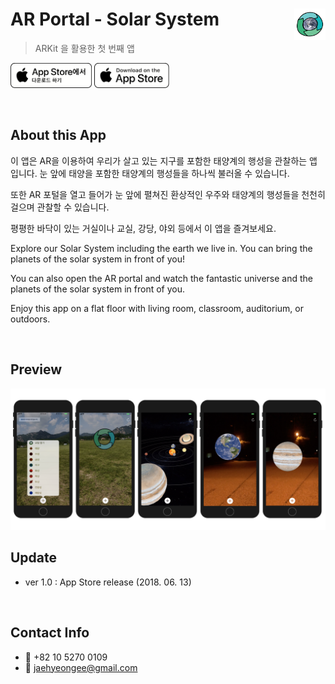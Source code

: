 # AR Portal - Solar System <img src = "images/Icon.png" width = 50 align = right>
> ARKit 을 활용한 첫 번째 앱

<a href="https://itunes.apple.com/kr/app/ar-portal-태양계/id1391499424?l=ko&ls=1&mt=8"><img src = "images/App_Store_Badge_KR.png" width="130"></a>
<a href="https://itunes.apple.com/us/app/ar-portal-solar-system/id1391499424?l=us&ls=1&mt=8"><img src = "images/App_Store_Badge_US.png" width="120"></a>

<br/>

## About this App
이 앱은 AR을 이용하여 우리가 살고 있는 지구를 포함한 태양계의 행성을 관찰하는 앱 입니다.
눈 앞에 태양을 포함한 태양계의 행성들을 하나씩 불러올 수 있습니다.

또한 AR 포털을 열고 들어가 눈 앞에 펼쳐진 환상적인 우주와 태양계의 행성들을 천천히 걸으며 관찰할 수 있습니다.

평평한 바닥이 있는 거실이나 교실, 강당, 야외 등에서 이 앱을 즐겨보세요.

Explore our Solar System including the earth we live in.
You can bring the planets of the solar system in front of you!

You can also open the AR portal and watch the fantastic universe and the planets of the solar system in front of you.

Enjoy this app on a flat floor with living room, classroom, auditorium, or outdoors.

<br/>

## Preview
<img src = "images/screenshot.png">

<br/>

## Update
- ver 1.0 : App Store release (2018. 06. 13)

<br/>

## Contact Info
- **:iphone:** +82 10 5270 0109
- **:email:** jaehyeongee@gmail.com
